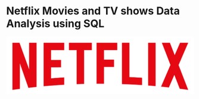 # Netflix Movies and TV shows Data Analysis using SQL

![Netflix Logo](https://github.com/Zebba2000/Netflix_Sql_Project1/blob/main/logo.png)
